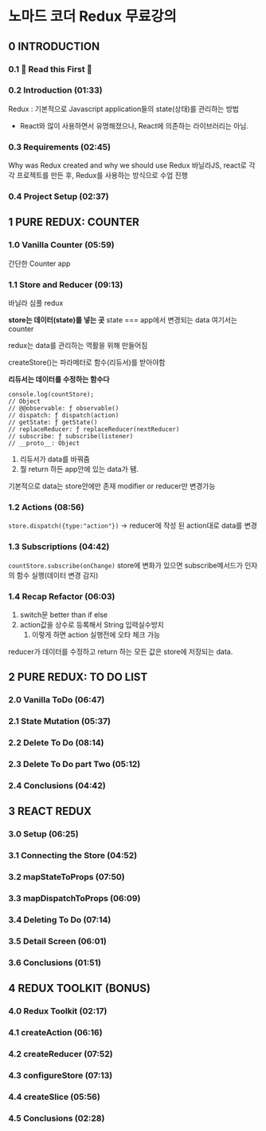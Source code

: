 # 노마드 코더 Redux 무료강의

## 0 INTRODUCTION

### 0.1 🚨 Read this First 🚨

### 0.2 Introduction (01:33)

Redux : 기본적으로 Javascript application들의 state(상태)를 관리하는 방법

- React와 많이 사용하면서 유명해졌으나, React에 의존하는 라이브러리는 아님.

### 0.3 Requirements (02:45)

Why was Redux created and why we should use Redux
바닐라JS, react로 각각 프로젝트를 만든 후, Redux를 사용하는 방식으로 수업 진행

### 0.4 Project Setup (02:37)

## 1 PURE REDUX: COUNTER

### 1.0 Vanilla Counter (05:59)

간단한 Counter app

### 1.1 Store and Reducer (09:13)

바닐라 심플 redux

**store는 데이터(state)를 넣는 곳**
state === app에서 변경되는 data
여기서는 counter

redux는 data를 관리하는 역활을 위해 만들어짐

createStore()는 파라메터로 함수(리듀서)를 받아야함

**리듀서는 데이터를 수정하는 함수다**

```
console.log(countStore);
// Object
// @@observable: ƒ observable()
// dispatch: ƒ dispatch(action)
// getState: ƒ getState()
// replaceReducer: ƒ replaceReducer(nextReducer)
// subscribe: ƒ subscribe(listener)
// __proto__: Object
```

1. 리듀서가 data를 바꿔줌
2. 뭘 return 하든 app안에 있는 data가 됌.

기본적으로 data는 store안에만 존재
modifier or reducer만 변경가능

### 1.2 Actions (08:56)

`store.dispatch({type:"action"})` -> reducer에 작성 된 action대로 data를 변경

### 1.3 Subscriptions (04:42)

`countStore.subscribe(onChange)`
store에 변화가 있으면 subscribe메서드가 인자의 함수 실행(데이터 변경 감지)

### 1.4 Recap Refactor (06:03)

1. switch문 better than if else
2. action값을 상수로 등록해서 String 입력실수방지
   1. 이렇게 하면 action 실행전에 오타 체크 가능

reducer가 데이터를 수정하고 return 하는 모든 값은 store에 저장되는 data.

## 2 PURE REDUX: TO DO LIST

### 2.0 Vanilla ToDo (06:47)

### 2.1 State Mutation (05:37)

### 2.2 Delete To Do (08:14)

### 2.3 Delete To Do part Two (05:12)

### 2.4 Conclusions (04:42)

## 3 REACT REDUX

### 3.0 Setup (06:25)

### 3.1 Connecting the Store (04:52)

### 3.2 mapStateToProps (07:50)

### 3.3 mapDispatchToProps (06:09)

### 3.4 Deleting To Do (07:14)

### 3.5 Detail Screen (06:01)

### 3.6 Conclusions (01:51)

## 4 REDUX TOOLKIT (BONUS)

### 4.0 Redux Toolkit (02:17)

### 4.1 createAction (06:16)

### 4.2 createReducer (07:52)

### 4.3 configureStore (07:13)

### 4.4 createSlice (05:56)

### 4.5 Conclusions (02:28)
